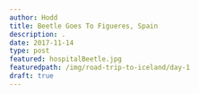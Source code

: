 ```yaml
---
author: Hodd
title: Beetle Goes To Figueres, Spain
description: .
date: 2017-11-14
type: post
featured: hospitalBeetle.jpg
featuredpath: /img/road-trip-to-iceland/day-1
draft: true
---
```

